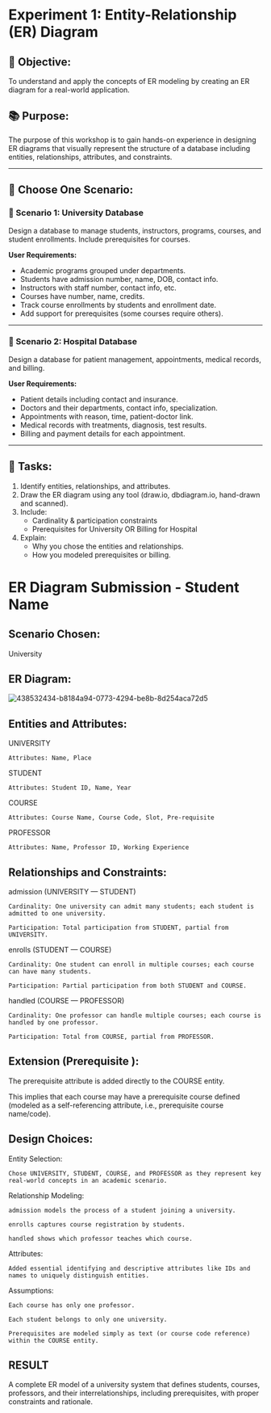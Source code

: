 # Experiment 1: Entity-Relationship (ER) Diagram

## 🎯 Objective:
To understand and apply the concepts of ER modeling by creating an ER diagram for a real-world application.

## 📚 Purpose:
The purpose of this workshop is to gain hands-on experience in designing ER diagrams that visually represent the structure of a database including entities, relationships, attributes, and constraints.

---

## 🧪 Choose One Scenario:

### 🔹 Scenario 1: University Database
Design a database to manage students, instructors, programs, courses, and student enrollments. Include prerequisites for courses.

**User Requirements:**
- Academic programs grouped under departments.
- Students have admission number, name, DOB, contact info.
- Instructors with staff number, contact info, etc.
- Courses have number, name, credits.
- Track course enrollments by students and enrollment date.
- Add support for prerequisites (some courses require others).

---

### 🔹 Scenario 2: Hospital Database
Design a database for patient management, appointments, medical records, and billing.

**User Requirements:**
- Patient details including contact and insurance.
- Doctors and their departments, contact info, specialization.
- Appointments with reason, time, patient-doctor link.
- Medical records with treatments, diagnosis, test results.
- Billing and payment details for each appointment.

---

## 📝 Tasks:
1. Identify entities, relationships, and attributes.
2. Draw the ER diagram using any tool (draw.io, dbdiagram.io, hand-drawn and scanned).
3. Include:
   - Cardinality & participation constraints
   - Prerequisites for University OR Billing for Hospital
4. Explain:
   - Why you chose the entities and relationships.
   - How you modeled prerequisites or billing.

# ER Diagram Submission - Student Name

## Scenario Chosen:
University

## ER Diagram:
![438532434-b8184a94-0773-4294-be8b-8d254aca72d5](https://github.com/user-attachments/assets/7b7325d4-c4f8-42e3-b232-f077e3af8e5f)
## Entities and Attributes:
UNIVERSITY

    Attributes: Name, Place

STUDENT

    Attributes: Student ID, Name, Year

COURSE

    Attributes: Course Name, Course Code, Slot, Pre-requisite

PROFESSOR

    Attributes: Name, Professor ID, Working Experience

## Relationships and Constraints:
admission (UNIVERSITY — STUDENT)

    Cardinality: One university can admit many students; each student is admitted to one university.

    Participation: Total participation from STUDENT, partial from UNIVERSITY.

enrolls (STUDENT — COURSE)

    Cardinality: One student can enroll in multiple courses; each course can have many students.

    Participation: Partial participation from both STUDENT and COURSE.

handled (COURSE — PROFESSOR)

    Cardinality: One professor can handle multiple courses; each course is handled by one professor.

    Participation: Total from COURSE, partial from PROFESSOR.

## Extension (Prerequisite ):
The prerequisite attribute is added directly to the COURSE entity.

This implies that each course may have a prerequisite course defined (modeled as a self-referencing attribute, i.e., prerequisite course name/code).

## Design Choices:
Entity Selection:

    Chose UNIVERSITY, STUDENT, COURSE, and PROFESSOR as they represent key real-world concepts in an academic scenario.

Relationship Modeling:

    admission models the process of a student joining a university.

    enrolls captures course registration by students.

    handled shows which professor teaches which course.

Attributes:

    Added essential identifying and descriptive attributes like IDs and names to uniquely distinguish entities.

Assumptions:

    Each course has only one professor.

    Each student belongs to only one university.

    Prerequisites are modeled simply as text (or course code reference) within the COURSE entity.
## RESULT
A complete ER model of a university system that defines students, courses, professors, and their interrelationships, including prerequisites, with proper constraints and rationale.
